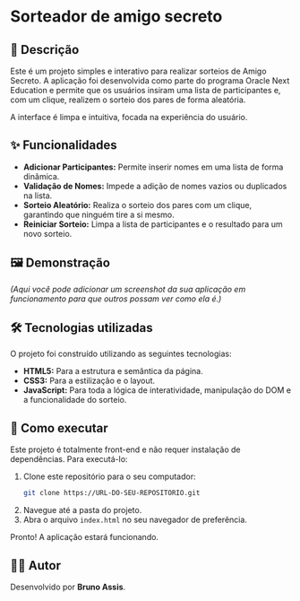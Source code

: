 # Sorteador de amigo secreto

## 📝 Descrição

Este é um projeto simples e interativo para realizar sorteios de Amigo Secreto. A aplicação foi desenvolvida como parte do programa Oracle Next Education e permite que os usuários insiram uma lista de participantes e, com um clique, realizem o sorteio dos pares de forma aleatória.

A interface é limpa e intuitiva, focada na experiência do usuário.

## ✨ Funcionalidades

  - **Adicionar Participantes:** Permite inserir nomes em uma lista de forma dinâmica.
  - **Validação de Nomes:** Impede a adição de nomes vazios ou duplicados na lista.
  - **Sorteio Aleatório:** Realiza o sorteio dos pares com um clique, garantindo que ninguém tire a si mesmo.
  - **Reiniciar Sorteio:** Limpa a lista de participantes e o resultado para um novo sorteio.

## 🖼️ Demonstração

*(Aqui você pode adicionar um screenshot da sua aplicação em funcionamento para que outros possam ver como ela é.)*

## 🛠️ Tecnologias utilizadas

O projeto foi construído utilizando as seguintes tecnologias:

  - **HTML5:** Para a estrutura e semântica da página.
  - **CSS3:** Para a estilização e o layout.
  - **JavaScript:** Para toda a lógica de interatividade, manipulação do DOM e a funcionalidade do sorteio.

## 🚀 Como executar

Este projeto é totalmente front-end e não requer instalação de dependências. Para executá-lo:

1.  Clone este repositório para o seu computador:
    ```bash
    git clone https://URL-DO-SEU-REPOSITORIO.git
    ```
2.  Navegue até a pasta do projeto.
3.  Abra o arquivo `index.html` no seu navegador de preferência.

Pronto\! A aplicação estará funcionando.

## 👨‍💻 Autor

Desenvolvido por **Bruno Assis**.

[](https://www.linkedin.com/in/bruno-assys)
[](https://assyss.github.io/Machine-Learning/)

